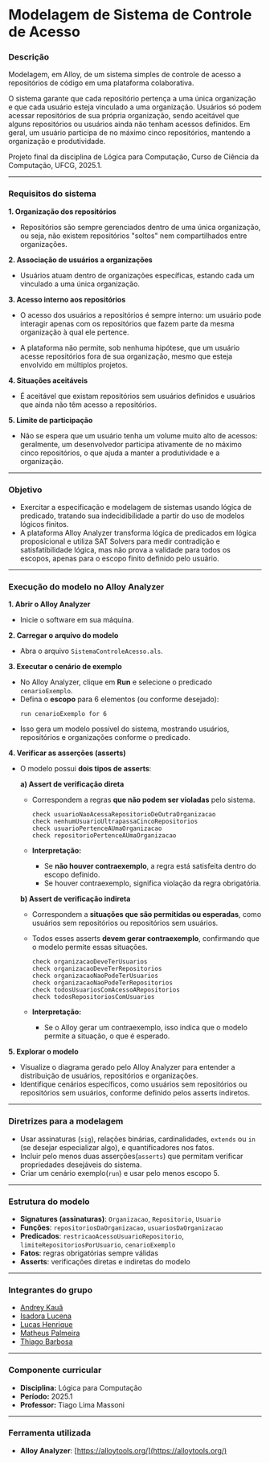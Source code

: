 # Modelagem de Sistema de Controle de Acesso

### Descrição

Modelagem, em Alloy, de um sistema simples de controle de acesso a repositórios de código em uma plataforma colaborativa. 

O sistema garante que cada repositório pertença a uma única organização e que cada usuário esteja vinculado a uma organização. Usuários só podem acessar repositórios de sua própria organização, sendo aceitável que alguns repositórios ou usuários ainda não tenham acessos definidos. Em geral, um usuário participa de no máximo cinco repositórios, mantendo a organização e produtividade.

Projeto final da disciplina de Lógica para Computação, Curso de Ciência da Computação, UFCG, 2025.1.

---

### Requisitos do sistema

**1. Organização dos repositórios**

- Repositórios são sempre gerenciados dentro de uma única organização, ou seja, não existem repositórios "soltos" nem compartilhados entre organizações.

**2. Associação de usuários a organizações**

- Usuários atuam dentro de organizações específicas, estando cada um vinculado a uma única organização.

**3. Acesso interno aos repositórios**

- O acesso dos usuários a repositórios é sempre interno: um usuário pode interagir apenas com os repositórios que fazem parte da mesma organização à qual ele pertence.

- A plataforma não permite, sob nenhuma hipótese, que um usuário acesse repositórios fora de sua organização, mesmo que esteja envolvido em múltiplos projetos.

**4. Situações aceitáveis**

- É aceitável que existam repositórios sem usuários definidos e usuários que ainda não têm acesso a repositórios.

**5. Limite de participação**

- Não se espera que um usuário tenha um volume muito alto de acessos: geralmente, um desenvolvedor participa ativamente de no máximo cinco repositórios, o que ajuda a manter a produtividade e a organização.

---

### Objetivo

- Exercitar a especificação e modelagem de sistemas usando lógica de predicado, tratando sua indecidibilidade a partir do uso de modelos lógicos finitos.
- A plataforma Alloy Analyzer transforma lógica de predicados em lógica proposicional e utiliza SAT Solvers para medir contradição e satisfatibilidade lógica, mas não prova a validade para todos os escopos, apenas para o escopo finito definido pelo usuário.

---

### Execução do modelo no Alloy Analyzer

**1. Abrir o Alloy Analyzer**  
   - Inicie o software em sua máquina.

**2. Carregar o arquivo do modelo**  
   - Abra o arquivo `SistemaControleAcesso.als`.

**3. Executar o cenário de exemplo**  
   - No Alloy Analyzer, clique em **Run** e selecione o predicado `cenarioExemplo`.  
   - Defina o **escopo** para 6 elementos (ou conforme desejado):  
     ```alloy
     run cenarioExemplo for 6
     ```
   - Isso gera um modelo possível do sistema, mostrando usuários, repositórios e organizações conforme o predicado.

**4. Verificar as asserções (asserts)**  
   - O modelo possui **dois tipos de asserts**:

     **a) Assert de verificação direta**  
     - Correspondem a regras **que não podem ser violadas** pelo sistema.
       
       ```alloy
       check usuarioNaoAcessaRepositorioDeOutraOrganizacao
       check nenhumUsuarioUltrapassaCincoRepositorios
       check usuarioPertenceAUmaOrganizacao
       check repositorioPertenceAUmaOrganizacao
       ```
     - **Interpretação:**  
       - Se **não houver contraexemplo**, a regra está satisfeita dentro do escopo definido.  
       - Se houver contraexemplo, significa violação da regra obrigatória.

     **b) Assert de verificação indireta**  
     - Correspondem a **situações que são permitidas ou esperadas**, como usuários sem repositórios ou repositórios sem usuários.  
     - Todos esses asserts **devem gerar contraexemplo**, confirmando que o modelo permite essas situações.

       ```alloy
       check organizacaoDeveTerUsuarios
       check organizacaoDeveTerRepositorios
       check organizacaoNaoPodeTerUsuarios
       check organizacaoNaoPodeTerRepositorios
       check todosUsuariosComAcessoARepositorios
       check todosRepositoriosComUsuarios
       ```
     - **Interpretação:**  
       - Se o Alloy gerar um contraexemplo, isso indica que o modelo permite a situação, o que é esperado.  

**5. Explorar o modelo**  
   - Visualize o diagrama gerado pelo Alloy Analyzer para entender a distribuição de usuários, repositórios e organizações.  
   - Identifique cenários específicos, como usuários sem repositórios ou repositórios sem usuários, conforme definido pelos asserts indiretos.

---

### Diretrizes para a modelagem

- Usar assinaturas (`sig`), relações binárias, cardinalidades, `extends` ou `in` (se desejar especializar algo), e quantificadores nos fatos.
- Incluir pelo menos duas asserções(`asserts`) que permitam verificar propriedades desejáveis do sistema.
- Criar um cenário exemplo(`run`) e usar pelo menos escopo 5.

---

### Estrutura do modelo

- **Signatures (assinaturas)**: `Organizacao`, `Repositorio`, `Usuario`  
- **Funções**: `repositoriosDaOrganizacao`, `usuariosDaOrganizacao`  
- **Predicados**: `restricaoAcessoUsuarioRepositorio`, `limiteRepositoriosPorUsuario`, `cenarioExemplo`  
- **Fatos**: regras obrigatórias sempre válidas  
- **Asserts**: verificações diretas e indiretas do modelo

---

### Integrantes do grupo

- [Andrey Kauã](https://github.com/Andrey-Kaua)  
- [Isadora Lucena](https://github.com/isadoralucena)  
- [Lucas Henrique](https://github.com/lucashhps)  
- [Matheus Palmeira](https://github.com/Mapalmeira)  
- [Thiago Barbosa](https://github.com/Thiago-Barbos)

---

### Componente curricular

- **Disciplina:** Lógica para Computação
- **Período:** 2025.1
- **Professor:** Tiago Lima Massoni

---

### Ferramenta utilizada

- **Alloy Analyzer**: [https://alloytools.org/](https://alloytools.org/)  

